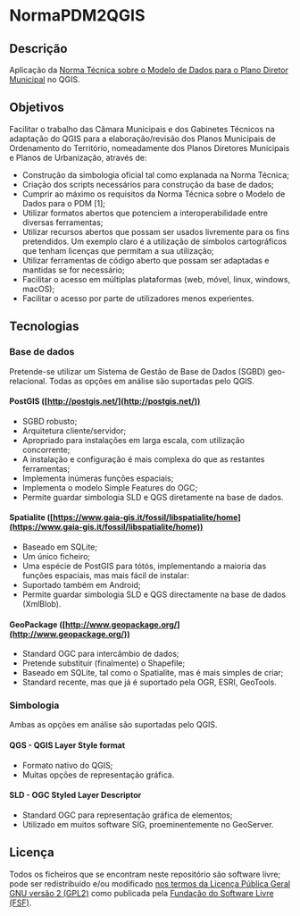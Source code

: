 NormaPDM2QGIS
=============

Descrição
---------

Aplicação da [Norma Técnica sobre o Modelo de Dados para o Plano Diretor Municipal](https://www.dgterritorio.gov.pt/node/1288) no QGIS.

Objetivos
----------
Facilitar o trabalho das Câmara Municipais e dos Gabinetes Técnicos na adaptação do QGIS para a elaboração/revisão dos Planos Municipais de Ordenamento do Território, nomeadamente dos Planos Diretores Municipais e Planos de Urbanização, através de:

- Construção da simbologia oficial tal como explanada na Norma Técnica;
- Criação dos scripts necessários para construção da base de dados;
- Cumprir ao máximo os requisitos da Norma Técnica sobre o Modelo de Dados para o PDM [1];
- Utilizar formatos abertos que potenciem a interoperabilidade entre diversas ferramentas;
- Utilizar recursos abertos que possam ser usados livremente para os fins pretendidos. Um exemplo claro é a utilização de símbolos cartográficos que tenham licenças que permitam a sua utilização;
- Utilizar ferramentas de código aberto que possam ser adaptadas e mantidas se for necessário;
- Facilitar o acesso em múltiplas plataformas (web, móvel, linux, windows, macOS);
- Facilitar o acesso por parte de utilizadores menos experientes.

Tecnologias
-----------
### Base de dados

Pretende-se utilizar um Sistema de Gestão de Base de Dados (SGBD) geo-relacional. Todas as opções em análise são suportadas pelo QGIS.

#### PostGIS ([http://postgis.net/](http://postgis.net/))
- SGBD robusto;
- Arquitetura cliente/servidor;
- Apropriado para instalações em larga escala, com utilização concorrente;
- A instalação e configuração é mais complexa do que as restantes ferramentas;
- Implementa inúmeras funções espaciais;
- Implementa o modelo Simple Features do OGC;
- Permite guardar simbologia SLD e QGS diretamente na base de dados.

#### Spatialite ([https://www.gaia-gis.it/fossil/libspatialite/home](https://www.gaia-gis.it/fossil/libspatialite/home))
- Baseado em SQLite;
- Um único ficheiro;
- Uma espécie de PostGIS para tótós, implementando a maioria das funções espaciais, mas mais fácil de instalar:
- Suportado também em Android;
- Permite guardar simbologia SLD e QGS directamente na base de dados (XmlBlob).

#### GeoPackage ([http://www.geopackage.org/](http://www.geopackage.org/))
- Standard OGC para intercâmbio de dados;
- Pretende substituir (finalmente) o Shapefile;
- Baseado em SQLite, tal como o Spatialite, mas é mais simples de criar;
- Standard recente, mas que já é suportado pela OGR, ESRI, GeoTools.

### Simbologia
Ambas as opções em análise são suportadas pelo QGIS.

#### QGS - QGIS Layer Style format
- Formato nativo do QGIS;
- Muitas opções de representação gráfica.

#### SLD - OGC Styled Layer Descriptor
- Standard OGC para representação gráfica de elementos;
- Utilizado em muitos software SIG, proeminentemente no GeoServer.

Licença
-----------
Todos os ficheiros que se encontram neste repositório são software livre; pode ser redistribuido e/ou modificado [nos termos da Licença Pública Geral GNU versão 2 (GPL2)](http://www.gnu.org/licenses/gpl-2.0.txt) como publicada pela [Fundação do Software Livre (FSF)](http://www.fsf.org/).
